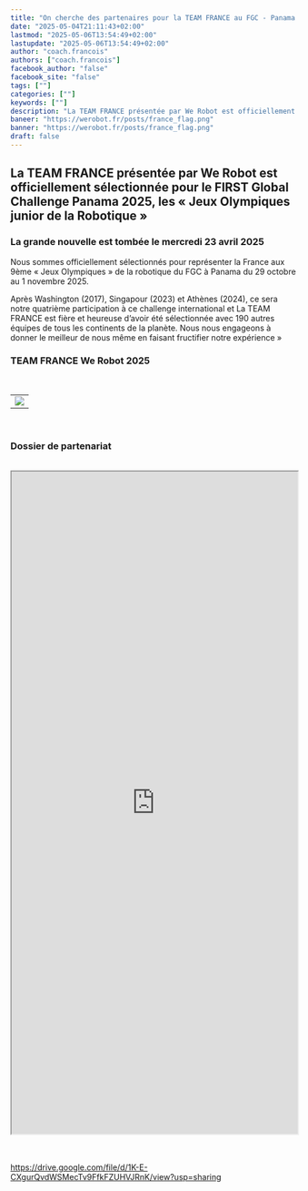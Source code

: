 ```yaml
---
title: "On cherche des partenaires pour la TEAM FRANCE au FGC - Panama 2025"
date: "2025-05-04T21:11:43+02:00"
lastmod: "2025-05-06T13:54:49+02:00"
lastupdate: "2025-05-06T13:54:49+02:00"
author: "coach.francois"
authors: ["coach.francois"]
facebook_author: "false"
facebook_site: "false"
tags: [""]
categories: [""]
keywords: [""]
description: "La TEAM FRANCE présentée par We Robot est officiellement sélectionnée pour le FIRST Global Challenge Panama 2025, les « Jeux Olympiques junior de la Robotique »"
baneer: "https://werobot.fr/posts/france_flag.png"
banner: "https://werobot.fr/posts/france_flag.png"
draft: false
---
```

## La TEAM FRANCE présentée par We Robot est officiellement sélectionnée pour le FIRST Global Challenge Panama 2025, les « Jeux Olympiques junior de la Robotique »

### La grande nouvelle est tombée le mercredi 23 avril 2025

Nous sommes officiellement sélectionnés pour représenter la France aux 9ème « Jeux Olympiques » de la robotique du FGC à Panama du 29 octobre au 1 novembre 2025.

Après Washington (2017), Singapour (2023) et Athènes (2024), ce sera notre quatrième participation à ce challenge international et La TEAM FRANCE est fière et heureuse d’avoir été sélectionnée avec 190 autres équipes de tous les continents de la planète. Nous nous engageons à donner le meilleur de nous même en faisant fructifier notre expérience »
<br>

### TEAM FRANCE We Robot 2025

<br>
<center>
<table width="60%">
<tr>
<td><img src="https://werobot.fr/posts/team_france_panama_2025.png"></td>
</tr>
</table>
</center>
<br>


### Dossier de partenariat

<br>
<center>
<iframe src="https://drive.google.com/file/d/1K-E-CXgurQvdWSMecTv9FfkFZUHVJRnK/preview" width="100%" height="1164" ></iframe>
</center>
<br><br>

https://drive.google.com/file/d/1K-E-CXgurQvdWSMecTv9FfkFZUHVJRnK/view?usp=sharing

















